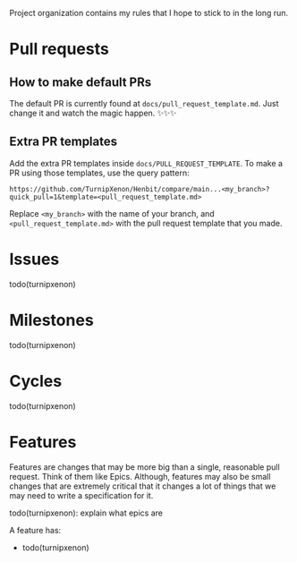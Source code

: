 ﻿Project organization contains my rules that I hope to stick to in the long run.

# Pull requests

## How to make default PRs
The default PR is currently found at `docs/pull_request_template.md`. Just change
it and watch the magic happen. ✨✨✨

## Extra PR templates
Add the extra PR templates inside `docs/PULL_REQUEST_TEMPLATE`. To make a PR using
those templates, use the query pattern:
```
https://github.com/TurnipXenon/Henbit/compare/main...<my_branch>?quick_pull=1&template=<pull_request_template.md>
```
Replace `<my_branch>` with the name of your branch, and `<pull_request_template.md>` with
the pull request template that you made.

# Issues
todo(turnipxenon)

# Milestones
todo(turnipxenon)

# Cycles
todo(turnipxenon)

# Features
Features are changes that may be more big than a single, reasonable pull request.
Think of them like Epics. Although, features may also be small changes that are
extremely critical that it changes a lot of things that we may need to write a
specification for it.

todo(turnipxenon): explain what epics are

A feature has:
- todo(turnipxenon)